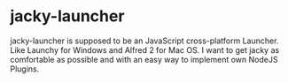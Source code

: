 # jacky-launcher
jacky-launcher is supposed to be an JavaScript cross-platform Launcher. Like Launchy for Windows and Alfred 2 for Mac OS. I want to get jacky as comfortable as possible and with an easy way to implement own NodeJS Plugins.
